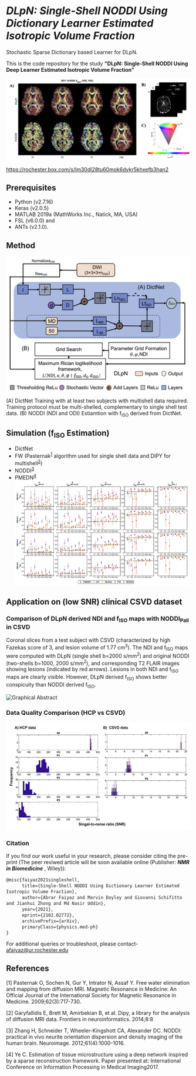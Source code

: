 # ***DLpN: Single-Shell NODDI Using Dictionary Learner Estimated Isotropic Volume Fraction***
Stochastic Sparse Dictionary based Learner for DLpN.



This is the code repository for the study <b>"DLpN: Single-Shell NODDI Using Deep Learner Estimated Isotropic Volume Fraction"</b>

![Graphical Abstract](https://github.com/abrarfaiyaz/DictNet/blob/main/Graphical_Abstract.tiff)

https://rochester.box.com/s/lm30dl28tu60mok6dykr5khxefb3han2

## Prerequisites
  - Python (v2.7.16)
  - Keras (v2.0.5)
  - MATLAB 2019a (MathWorks Inc., Natick, MA, USA)
  - FSL (v6.0.0) and 
  - ANTs (v2.1.0). 
## Method
![Graphical Abstract](https://github.com/abrarfaiyaz/DictNet/blob/main/Method.tiff)
  (A) DictNet Training with at least two subjects with multishell data required. Training protocol must be multi-shelled, complementary to single shell test data.
  (B) NODDI (NDI and ODI) Estiamtion with f<sub>ISO</sub> derived from DictNet.

## Simulation (f<sub>ISO</sub> Estimation)
  - DictNet
  - FW (Pasternak<sup>[1](#1)</sup> algorithm used for single shell data and DIPY for multishell<sup>[2](#2)</sup>)
  - NODDI<sup>[3](#3)</sup>
  - PMEDN<sup>[4](#4)</sup>
![Graphical Abstract](https://github.com/abrarfaiyaz/DictNet/blob/main/fISO_simulation.tiff)
## Application on (low SNR) clinical CSVD dataset
### Comparison of DLpN derived NDI and f<sub>ISO</sub> maps with NODDI<sub>Pall</sub> in CSVD 
Coronal slices from a test subject with CSVD (characterized by high Fazekas score of 3, and lesion volume of 1.77 cm<sup>3</sup>). The NDI and f<sub>ISO</sub> maps were computed with DLpN (single shell b=2000 s/mm<sup>2</sup>) and original NODDI (two-shells b=1000, 2000 s/mm<sup>2</sup>), and corresponding T2 FLAIR images showing lesions (indicated by red arrows). Lesions in both NDI and f<sub>ISO</sub> maps are clearly visible. However, DLpN derived f<sub>ISO</sub> shows better conspicuity than NODDI derived f<sub>ISO</sub>.

![Graphical Abstract](https://github.com/abrarfaiyaz/DictNet/blob/main/Application_on_CSVD.tiff)
### Data Quality Comparison (HCP vs CSVD)

![Graphical Abstract](https://github.com/abrarfaiyaz/DictNet/blob/main/Data_SNR_Comparison.png)


### **Citation**

If you find our work useful in your research, please consider citing the pre-print (The peer reviwed article will be soon available online (Publisher: ***NMR in Biomedicine*** , Wiley)):

``` {.w3-panel .w3-leftbar .w3-light-grey}
@misc{faiyaz2021singleshell,
      title={Single-Shell NODDI Using Dictionary Learner Estimated Isotropic Volume Fraction}, 
      author={Abrar Faiyaz and Marvin Doyley and Giovanni Schifitto and Jianhui Zhong and Md Nasir Uddin},
      year={2021},
      eprint={2102.02772},
      archivePrefix={arXiv},
      primaryClass={physics.med-ph}
}
```
For additional queries or troubleshoot, please contact- afaiyaz@ur.rochester.edu

## References
<a id="1">[1]</a> 
Pasternak O, Sochen N, Gur Y, Intrator N, Assaf Y. Free water elimination and mapping from diffusion MRI. Magnetic Resonance in Medicine: An Official Journal of the International Society for Magnetic Resonance in Medicine. 2009;62(3):717-730.

<a id="2">[2]</a> 
Garyfallidis E, Brett M, Amirbekian B, et al. Dipy, a library for the analysis of diffusion MRI data. Frontiers in neuroinformatics. 2014;8:8

<a id="3">[3]</a> 
Zhang H, Schneider T, Wheeler-Kingshott CA, Alexander DC. NODDI: practical in vivo neurite orientation dispersion and density imaging of the human brain. Neuroimage. 2012;61(4):1000-1016.

<a id="4">[4]</a> 
Ye C. Estimation of tissue microstructure using a deep network inspired by a sparse reconstruction framework. Paper presented at: International Conference on Information Processing in Medical Imaging2017.
